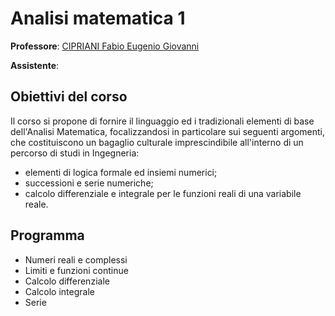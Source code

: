 # Analisi matematica 1

**Professore**: [CIPRIANI Fabio Eugenio Giovanni](https://orcid.org/0000-0001-7170-8354)

**Assistente**:

## Obiettivi del corso

Il corso si propone di fornire il linguaggio ed i tradizionali elementi di base dell'Analisi Matematica, focalizzandosi in particolare sui seguenti argomenti, che costituiscono un bagaglio culturale imprescindibile all'interno di un percorso di studi in Ingegneria:

- elementi di logica formale ed insiemi numerici;
- successioni e serie numeriche;
- calcolo differenziale e integrale per le funzioni reali di una variabile reale.

## Programma

- Numeri reali e complessi
- Limiti e funzioni continue
- Calcolo differenziale
- Calcolo integrale
- Serie
